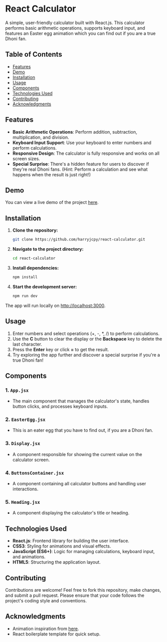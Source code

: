 # React Calculator

A simple, user-friendly calculator built with React.js. This calculator performs basic arithmetic operations, supports keyboard input, and features an Easter egg animation which you can find out if you are a true Dhoni fan.

## Table of Contents
- [Features](#features)
- [Demo](#demo)
- [Installation](#installation)
- [Usage](#usage)
- [Components](#components)
- [Technologies Used](#technologies-used)
- [Contributing](#contributing)
- [Acknowledgments](#acknowledgments)

## Features
- **Basic Arithmetic Operations**: Perform addition, subtraction, multiplication, and division.
- **Keyboard Input Support**: Use your keyboard to enter numbers and perform calculations.
- **Responsive Design**: The calculator is fully responsive and works on all screen sizes.
- **Special Surprise**: There's a hidden feature for users to discover if they're real Dhoni fans. (Hint: Perform a calculation and see what happens when the result is just right!)

## Demo
You can view a live demo of the project [here](https://main--frabjous-marigold-7a8a8e.netlify.app/).

## Installation

1. **Clone the repository:**
    ```bash
    git clone https://github.com/harryjcpy/react-calculator.git
    ```
   
2. **Navigate to the project directory:**
    ```bash
    cd react-calculator
    ```
   
3. **Install dependencies:**
    ```bash
    npm install
    ```

4. **Start the development server:**
    ```bash
    npm run dev
    ```
   
The app will run locally on [http://localhost:3000](http://localhost:3000).

## Usage

1. Enter numbers and select operations (+, -, *, /) to perform calculations.
2. Use the **C** button to clear the display or the **Backspace** key to delete the last character.
3. Press the **Enter** key or click **=** to get the result.
4. Try exploring the app further and discover a special surprise if you're a true Dhoni fan!

## Components

### 1. `App.jsx`
- The main component that manages the calculator's state, handles button clicks, and processes keyboard inputs.

### 2. `EasterEgg.jsx`
- This is an eater egg that you have to find out, if you are a Dhoni fan.

### 3. `Display.jsx`
- A component responsible for showing the current value on the calculator screen.

### 4. `ButtonsContainer.jsx`
- A component containing all calculator buttons and handling user interactions.

### 5. `Heading.jsx`
- A component displaying the calculator's title or heading.

## Technologies Used
- **React.js**: Frontend library for building the user interface.
- **CSS3**: Styling for animations and visual effects.
- **JavaScript (ES6+)**: Logic for managing calculations, keyboard input, and animations.
- **HTML5**: Structuring the application layout.

## Contributing

Contributions are welcome! Feel free to fork this repository, make changes, and submit a pull request. Please ensure that your code follows the project's coding style and conventions.

## Acknowledgments

- Animation inspiration from [here](https://codepen.io/mtsgeneroso/pen/mdJRpxX).
- React boilerplate template for quick setup.
